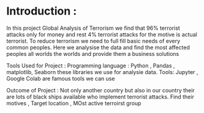 # Introduction :
In this project Global Analysis of Terrorism we find that 96% terrorist attacks only for money and rest 4% terrorist attacks for the motive is actual terrorist. 
To reduce terrorism we need to full fill basic needs of every common peoples. Here we analysise the data and find the most affected peoples all worlds the worlds and provide them a business solutions

Tools Used for Project :
Programming language : Python , Pandas , matplotlib, Seaborn these libraries we use for analysie data.
Tools: Jupyter , Google Colab are famous tools we can use 

Outcome of Project :
Not only another country but also in our country their are lots of black ships available who implement terrorist attacks. Find their motives , Target location , MOst active terroirst group 
